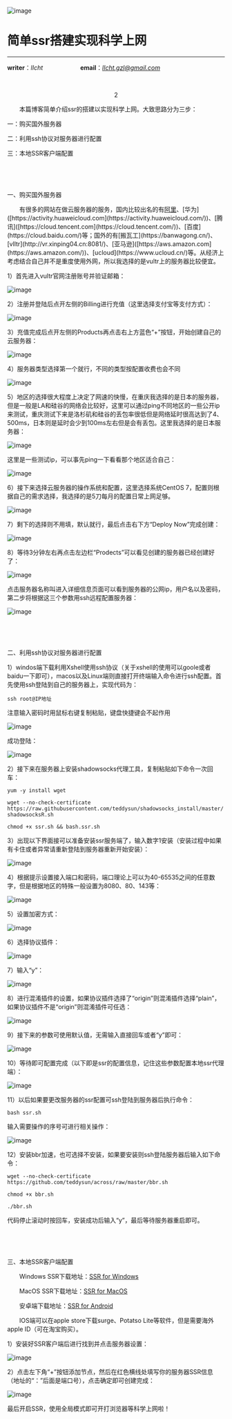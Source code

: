 ![image](https://raw.githubusercontent.com/lIchtg/lichtg.github.io/master/images/6.jpeg)

# __简单ssr搭建实现科学上网__

------

__writer__：*lIcht*  &nbsp;&nbsp;&nbsp;&nbsp;&nbsp;&nbsp;&nbsp;&nbsp;&nbsp;&nbsp;&nbsp;&nbsp;&nbsp;&nbsp;&nbsp;&nbsp;&nbsp;&nbsp;&nbsp;&nbsp; __email__：*lIcht.gzl@gmail.com*

&nbsp;

<center>2</center>

&ensp;&ensp;&ensp;&ensp;本篇博客简单介绍ssr的搭建以实现科学上网。大致思路分为三步：

一：购买国外服务器

二：利用ssh协议对服务器进行配置

三：本地SSR客户端配置

&nbsp;

&nbsp;

一、购买国外服务器

&ensp;&ensp;&ensp;&ensp;有很多的网站在做云服务器的服务，国内比较出名的有[阿里]([https://www.aliyun.com](https://www.aliyun.com/))、[华为]([https://activity.huaweicloud.com](https://activity.huaweicloud.com/))、[腾讯]([https://cloud.tencent.com](https://cloud.tencent.com/))、[百度](https://cloud.baidu.com/)等；国外的有[搬瓦工](https://banwagong.cn/)、[vlltr](http://vr.xinping04.cn:8081/)、[亚马逊]([https://aws.amazon.com](https://aws.amazon.com/))、[ucloud](https://www.ucloud.cn/)等。从经济上考虑结合自己并不是重度使用外网，所以我选择的是vultr上的服务器比较便宜。

1）首先进入vultr官网注册账号并验证邮箱：

![image](https://raw.githubusercontent.com/lIchtg/lichtg.github.io/master/images/image2/1.png)

2）注册并登陆后点开左侧的Billing进行充值（这里选择支付宝等支付方式）：

![image](https://raw.githubusercontent.com/lIchtg/lichtg.github.io/master/images/image2/2.png)

3）充值完成后点开左侧的Products再点击右上方蓝色“+”按钮，开始创建自己的云服务器：

![image](https://raw.githubusercontent.com/lIchtg/lichtg.github.io/master/images/image2/3.png)

4）服务器类型选择第一个就行，不同的类型按配置收费也会不同

![image](https://raw.githubusercontent.com/lIchtg/lichtg.github.io/master/images/image2/4.png)

5）地区的选择很大程度上决定了网速的快慢，在重庆我选择的是日本的服务器，但是一般是LA和硅谷的网络会比较好，这里可以通过ping不同地区的一些公开ip来测试，重庆测试下来是洛杉矶和硅谷的丢包率很低但是网络延时很高达到了4、500ms，日本则是延时会少到100ms左右但是会有丢包。这里我选择的是日本服务器：

![image](https://raw.githubusercontent.com/lIchtg/lichtg.github.io/master/images/image2/5.png)

这里是一些测试ip，可以事先ping一下看看那个地区适合自己：

![image](https://raw.githubusercontent.com/lIchtg/lichtg.github.io/master/images/image2/6.png)

6）接下来选择云服务器的操作系统和配置，这里选择系统CentOS 7，配置则根据自己的需求选择，我选择的是5刀每月的配置日常上网足够。

![image](https://raw.githubusercontent.com/lIchtg/lichtg.github.io/master/images/image2/7.png)

7）剩下的选择则不用填，默认就行，最后点击右下方“Deploy Now”完成创建：

![image](https://raw.githubusercontent.com/lIchtg/lichtg.github.io/master/images/image2/8.png)

8）等待3分钟左右再点击左边栏“Prodects”可以看见创建的服务器已经创建好了：

![image](https://raw.githubusercontent.com/lIchtg/lichtg.github.io/master/images/image2/9.png)

点击服务器名称叫进入详细信息页面可以看到服务器的公网ip，用户名以及密码，第二步将根据这三个参数用ssh远程配置服务器：

![image](https://raw.githubusercontent.com/lIchtg/lichtg.github.io/master/images/image2/10.png)



&nbsp;

&nbsp;

二、利用ssh协议对服务器进行配置

1）windos端下载利用Xshell使用ssh协议（关于xshell的使用可以goole或者baidu一下即可），macos以及Linux端则直接打开终端输入命令进行ssh配置。首先使用ssh登陆到自己的服务器上，实现代码为：

`ssh root@IP地址`

注意输入密码时用鼠标右键复制粘贴，键盘快捷键会不起作用

![image](https://raw.githubusercontent.com/lIchtg/lichtg.github.io/master/images/image2/11.png)

成功登陆：

![image](https://raw.githubusercontent.com/lIchtg/lichtg.github.io/master/images/image2/12.png)

2）接下来在服务器上安装shadowsocks代理工具，复制粘贴如下命令一次回车：

`yum -y install wget`

`wget --no-check-certificate https://raw.githubusercontent.com/teddysun/shadowsocks_install/master/shadowsocksR.sh`

`chmod +x ssr.sh && bash.ssr.sh`

3）出现以下界面接可以准备安装ssr服务端了，输入数字1安装（安装过程中如果有卡住或者异常请重新登陆到服务器重新开始安装）：

![image](https://raw.githubusercontent.com/lIchtg/lichtg.github.io/master/images/image2/13.png)

4）根据提示设置接入端口和密码，端口理论上可以为40-65535之间的任意数字，但是根据地区的特殊一般设置为8080、80、143等：

![image](https://raw.githubusercontent.com/lIchtg/lichtg.github.io/master/images/image2/14.png)

5）设置加密方式：

![image](https://raw.githubusercontent.com/lIchtg/lichtg.github.io/master/images/image2/15.png)

6）选择协议插件：

![image](https://raw.githubusercontent.com/lIchtg/lichtg.github.io/master/images/image2/16.png)

7）输入“y”：

![image](https://raw.githubusercontent.com/lIchtg/lichtg.github.io/master/images/image2/17.png)

8）进行混淆插件的设置，如果协议插件选择了“origin”则混淆插件选择“plain”，如果协议插件不是“origin”则混淆插件可任选：

![image](https://raw.githubusercontent.com/lIchtg/lichtg.github.io/master/images/image2/18.png)

9）接下来的参数可使用默认值，无需输入直接回车或者“y”即可：

![image](https://raw.githubusercontent.com/lIchtg/lichtg.github.io/master/images/image2/19.png)

10）等待即可配置完成（以下即是ssr的配置信息，记住这些参数配置本地ssr代理端）：

![image](https://raw.githubusercontent.com/lIchtg/lichtg.github.io/master/images/image2/20.png)

11）以后如果要更改服务器的ssr配置可ssh登陆到服务器后执行命令：

`bash ssr.sh`

输入需要操作的序号可进行相关操作：

![image](https://raw.githubusercontent.com/lIchtg/lichtg.github.io/master/images/image2/21.png)

12）安装bbr加速，也可选择不安装，如果要安装则ssh登陆服务器后输入如下命令：

`wget --no-check-certificate https://github.com/teddysun/across/raw/master/bbr.sh`

`chmod +x bbr.sh`

`./bbr.sh`

代码停止滚动时按回车，安装成功后输入“y”，最后等待服务器重启即可。

&nbsp;

&nbsp;

三、本地SSR客户端配置

&ensp;&ensp;&ensp;&ensp;Windows SSR下载地址：[SSR for Windows](https://github.com/shadowsocksr-backup/shadowsocksr-csharp/releases/download/4.7.0/ShadowsocksR-4.7.0-win.7z)

&ensp;&ensp;&ensp;&ensp;MacOS SSR下载地址：[SSR for MacOS](https://github.com/shadowsocksr-backup/ShadowsocksX-NG/releases/download/1.4.2-R8-subscribe-alpha-3/ShadowsocksX-NG-R8.dmg)

&ensp;&ensp;&ensp;&ensp;安卓端下载地址：[SSR for Android](https://github.com/shadowsocksr-backup/shadowsocksr-android/releases/download/3.4.0.8/shadowsocksr-release.apk)

&ensp;&ensp;&ensp;&ensp;IOS端可以在apple store下载surge、Potatso Lite等软件，但是需要海外apple ID（可在淘宝购买）。

1）安装好SSR客户端后进行找到并点击服务器设置：

![image](https://raw.githubusercontent.com/lIchtg/lichtg.github.io/master/images/image2/22.png)

2）点击左下角“+”按钮添加节点，然后在红色横线处填写你的服务器SSR信息（地址的“：”后面是端口号），点击确定即可创建完成：

![image](https://raw.githubusercontent.com/lIchtg/lichtg.github.io/master/images/image2/23.png)

最后开启SSR，使用全局模式即可开打浏览器等科学上网啦！


